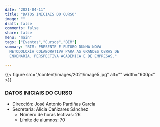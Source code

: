 ```yaml
---
date: "2021-04-11"
title: "DATOS INICIAIS DO CURSO"
image: ""
draft: false
comments: false
share: false
menu: "main"
tags: ["Eventos","Cursos","BIM"]
summary: "BIM: PRESENTE E FUTURO DUNHA NOVA
  METODOLOXÍA COLABORATIVA PARA AS GRANDES OBRAS DE
  ENXEÑARÍA. PERSPECTIVA ACADÉMICA E DE EMPRESAS."

---
```

{{< figure src="/content/images/2021/image5.jpg" alt="" width="600px" >}}

### DATOS INICIAIS DO CURSO
* Dirección: José Antonio Pardiñas García
* Secretaria: Alicia Cañizares Sánchez
  * Número de horas lectivas: 26
  * Límite de alumnos: 70
